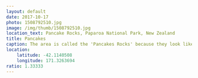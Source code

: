 ```yaml
---
layout: default
date: 2017-10-17
photo: 1508792510.jpg
image: /img/thumb/1508792510.jpg
location_text: Pancake Rocks, Paparoa National Park, New Zealand
title: Pancakes
caption: The area is called the 'Pancakes Rocks' because they look like a giant stack of... pancakes!
location:
    latitude: -42.1140508
    longitude: 171.3263694
ratio: 1.33333
---
```

